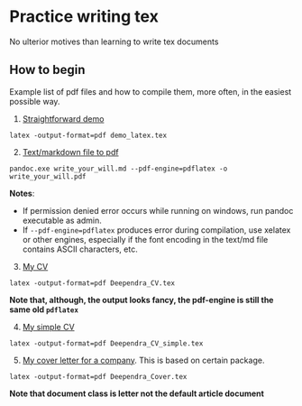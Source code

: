 # Practice writing tex
No ulterior motives than learning to write tex documents

## How to begin

Example list of pdf files and how to compile them, more often, in the easiest possible way.

1. [Straightforward demo](./demo_latex.tex)
```
latex -output-format=pdf demo_latex.tex
```

2. [Text/markdown file to pdf](./write_your_will.md)
```
pandoc.exe write_your_will.md --pdf-engine=pdflatex -o write_your_will.pdf
```
**Notes**: 
- If permission denied error occurs while running on windows, run pandoc executable as admin.
- If `--pdf-engine=pdflatex` produces error during compilation, use xelatex or other engines, especially if the font encoding in the text/md file contains ASCII characters, etc.

3. [My CV](Deependra_CV.tex)
```
latex -output-format=pdf Deependra_CV.tex
```
__Note that, although, the output looks fancy, the pdf-engine is still the same old `pdflatex`__

4. [My simple CV](Deependra_CV_simple.tex)
```
latex -output-format=pdf Deependra_CV_simple.tex
```

5. [My cover letter for a company](Deependra_Cover.tex). This is based on certain package.
```
latex -output-format=pdf Deependra_Cover.tex
```
__Note that document class is letter not the default article document__
